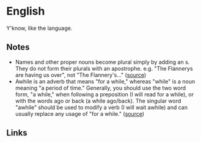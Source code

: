 # English

Y'know, like the language.

## Notes

- Names and other proper nouns become plural simply by adding an s. They do not form their plurals with an apostrophe. e.g. "The Flannerys are having us over", not "The Flannery's..." ([source](https://www.grammarbook.com/punctuation/apostro.asp#:~:text=Names%20and%20other%20proper%20nouns%20ending%20in%20y%20become%20plural%20simply%20by%20adding%20an%20s.%20They%20do%20not%20form%20their%20plurals%20with%20an%20apostrophe%2C%20or%20by%20changing%20the%20y%20to%20ies.))
- Awhile is an adverb that means "for a while," whereas "while" is a noun meaning "a period of time." Generally, you should use the two word form, "a while," when following a preposition (I will read for a while), or with the words ago or back (a while ago/back). The singular word "awhile" should be used to modify a verb (I will wait awhile) and can usually replace any usage of "for a while." ([source](https://www.merriam-webster.com/words-at-play/awhile-usage#:~:text=Awhile%20is%20an%20adverb%20that%20means%20%22for%20a%20while%2C%22%20whereas%20%22while%22%20is%20a%20noun%20meaning%20%22a%20period%20of%20time.%22%20Generally%2C%20you%20should%20use%20the%20two%20word%20form%2C%20%22a%20while%2C%22%20when%20following%20a%20preposition%20(I%20will%20read%20for%20a%20while)%2C%20or%20with%20the%20words%20ago%20or%20back%20(a%20while%20ago%2Fback).%20The%20singular%20word%20%22awhile%22%20should%20be%20used%20to%20modify%20a%20verb%20(I%20will%20wait%20awhile)%20and%20can%20usually%20replace%20any%20usage%20of%20%22for%20a%20while.%22))

## Links
